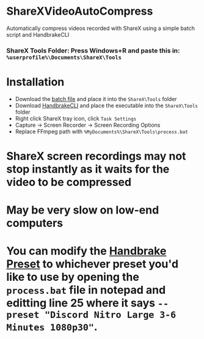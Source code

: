 # ShareXVideoAutoCompress
Automatically compress videos recorded with ShareX using a simple batch script and HandbrakeCLI

### ShareX Tools Folder: Press Windows+R and paste this in: `%userprofile%\Documents\ShareX\Tools`

# Installation
- Download the [batch file](https://raw.githubusercontent.com/ic3w0lf22/ShareXVideoAutoCompress/main/process.bat) and place it into the `ShareX\Tools` folder
- Download [HandbrakeCLI](https://handbrake.fr/downloads2.php) and place the executable into the `ShareX\Tools` folder
- Right click ShareX tray icon, click `Task Settings`
- Capture -> Screen Recorder -> Screen Recording Options
- Replace FFmpeg path with `%MyDocuments%\ShareX\Tools\process.bat`

# ShareX screen recordings may not stop instantly as it waits for the video to be compressed
# May be very slow on low-end computers
# You can modify the [Handbrake Preset](https://handbrake.fr/docs/en/latest/technical/official-presets.html#:~:text=Discord%20Nitro%20Large%203%2D6%20Minutes%201080p30) to whichever preset you'd like to use by opening the `process.bat` file in notepad and editting line 25 where it says `--preset "Discord Nitro Large 3-6 Minutes 1080p30"`.
